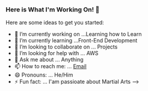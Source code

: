 ### Here is What I'm Working On! 👋



Here are some ideas to get you started:

- 🔭 I’m currently working on ...Learning how to Learn
- 🌱 I’m currently learning ...Front-End Development
- 👯 I’m looking to collaborate on ... Projects
- 🤔 I’m looking for help with ... AWS
- 💬 Ask me about ... Anything
- 📫 How to reach me: ... [Email](abeckford03@yahoo.com)
- 😄 Pronouns: ... He/Him
- ⚡ Fun fact: ... I'am passioate about Martial Arts 
-->
